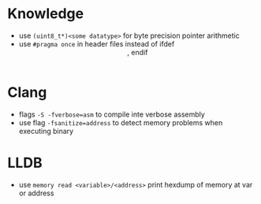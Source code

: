 # Knowledge
- use `(uint8_t*)<some datatype>` for byte precision pointer arithmetic
- use `#pragma once` in header files instead of ifdef <header name>, endif

# Clang
- flags `-S -fverbose=asm` to compile inte verbose assembly
- use flag `-fsanitize=address` to detect memory problems when executing binary

# LLDB
- use `memory read <variable>/<address>` print hexdump of memory at var or address
